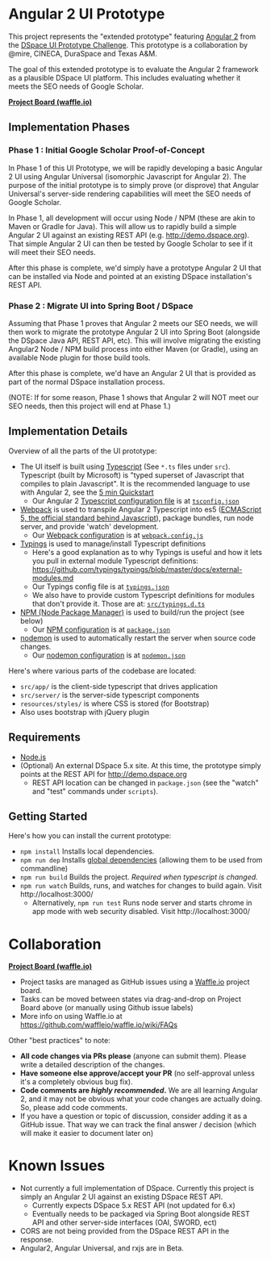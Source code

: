 # Angular 2 UI Prototype

This project represents the "extended prototype" featuring [Angular 2](https://angular.io/) from the [DSpace UI Prototype Challenge](https://wiki.duraspace.org/display/DSPACE/DSpace+UI+Prototype+Challenge). This prototype is a collaboration by @mire, CINECA, DuraSpace and Texas A&M.

The goal of this extended prototype is to evaluate the Angular 2 framework as a plausible DSpace UI platform. This includes evaluating whether it meets the SEO needs of Google Scholar.

**[Project Board (waffle.io)](https://waffle.io/DSpace-Labs/angular2-ui-prototype)**

## Implementation Phases

### Phase 1 : Initial Google Scholar Proof-of-Concept

In Phase 1 of this UI Prototype, we will be rapidly developing a basic Angular 2 UI using Angular Universal (isomorphic Javascript for Angular 2). The purpose of the initial prototype is to simply prove (or disprove) that Angular Universal's server-side rendering capabilities will meet the SEO needs of Google Scholar.

In Phase 1, all development will occur using Node / NPM (these are akin to Maven or Gradle for Java). This will allow us to rapidly build a simple Angular 2 UI against an existing REST API (e.g. http://demo.dspace.org). That simple Angular 2 UI can then be tested by Google Scholar to see if it will meet their SEO needs.

After this phase is complete, we'd simply have a prototype Angular 2 UI that can be installed via Node and pointed at an existing DSpace installation's REST API.

### Phase 2 : Migrate UI into Spring Boot / DSpace

Assuming that Phase 1 proves that Angular 2 meets our SEO needs, we will then work to migrate the prototype Angular 2 UI into Spring Boot (alongside the DSpace Java API, REST API, etc). This will involve migrating the existing Angular2 Node / NPM build process into either Maven (or Gradle), using an available Node plugin for those build tools.

After this phase is complete, we'd have an Angular 2 UI that is provided as part of the normal DSpace installation process.

(NOTE: If for some reason, Phase 1 shows that Angular 2 will NOT meet our SEO needs, then this project will end at Phase 1.)

## Implementation Details

Overview of all the parts of the UI prototype:
* The UI itself is built using [Typescript](http://www.typescriptlang.org/) (See `*.ts` files under `src`). Typescript (built by Microsoft) is "typed superset of Javascript that compiles to plain Javascript". It is the recommended language to use with Angular 2, see the [5 min Quickstart](https://angular.io/docs/ts/latest/quickstart.html)
    * Our Angular 2 [Typescript configuration file](https://angular.io/docs/ts/latest/guide/typescript-configuration.html) is at [`tsconfig.json`](https://github.com/DSpace-Labs/angular2-ui-prototype/blob/master/tsconfig.json)
* [Webpack](https://webpack.github.io/docs/configuration.html) is used to transpile Angular 2 Typescript into es5 ([ECMAScript 5, the official standard behind Javascript](http://benmccormick.org/2015/09/14/es5-es6-es2016-es-next-whats-going-on-with-javascript-versioning/)), package bundles, run node server, and provide 'watch' development.
    * Our [Webpack configuration](https://webpack.github.io/docs/configuration.html) is at [`webpack.config.js`](https://github.com/DSpace-Labs/angular2-ui-prototype/blob/master/webpack.config.js)
* [Typings](https://github.com/typings/typings) is used to manage/install Typescript definitions
    * Here's a good explanation as to why Typings is useful and how it lets you pull in external module Typescript definitions: https://github.com/typings/typings/blob/master/docs/external-modules.md
    * Our Typings config file is at [`typings.json`](https://github.com/DSpace-Labs/angular2-ui-prototype/blob/master/typings.json)
    * We also have to provide custom Typescript definitions for modules that don't provide it. Those are at: [`src/typings.d.ts`](https://github.com/DSpace-Labs/angular2-ui-prototype/blob/master/src/typings.d.ts)
* [NPM (Node Package Manager)](https://www.npmjs.com/) is used to build/run the project (see below)
    * Our [NPM configuration](https://docs.npmjs.com/files/package.json) is at [`package.json`](https://github.com/DSpace-Labs/angular2-ui-prototype/blob/master/package.json)
* [nodemon](http://nodemon.io/) is used to automatically restart the server when source code changes.
    * Our [nodemon configuration](https://github.com/remy/nodemon#config-files) is at [`nodemon.json`](https://github.com/DSpace-Labs/angular2-ui-prototype/blob/master/nodemon.json)

Here's where various parts of the codebase are located: 
 - `src/app/` is the client-side typescript that drives application
 - `src/server/` is the server-side typescript components
 - `resources/styles/` is where CSS is stored (for Bootstrap)
 - Also uses bootstrap with jQuery plugin

## Requirements

 - [Node.js](https://nodejs.org/)
 - (Optional) An external DSpace 5.x site. At this time, the prototype simply points at the REST API for http://demo.dspace.org
     - REST API location can be changed in `package.json` (see the "watch" and "test" commands under `scripts`).

## Getting Started

Here's how you can install the current prototype:

 - `npm install` Installs local dependencies.
 - `npm run dep` Installs [global dependencies](https://docs.npmjs.com/getting-started/installing-npm-packages-globally) (allowing them to be used from commandline)
 - `npm run build` Builds the project. *Required when typescript is changed.*
 - `npm run watch` Builds, runs, and watches for changes to build again. Visit http://localhost:3000/
     - Alternatively, `npm run test` Runs node server and starts chrome in app mode with web security disabled. Visit http://localhost:3000/
 
# Collaboration

**[Project Board (waffle.io)](https://waffle.io/DSpace-Labs/angular2-ui-prototype)**
* Project tasks are managed as GitHub issues using a [Waffle.io](https://github.com/waffleio/waffle.io) project board.
* Tasks can be moved between states via drag-and-drop on Project Board above (or manually using Github issue labels)
* More info on using Waffle.io at https://github.com/waffleio/waffle.io/wiki/FAQs

Other "best practices" to note:
* **All code changes via PRs please** (anyone can submit them). Please write a detailed description of the changes.
* **Have someone else approve/accept your PR** (no self-approval unless it's a completely obvious bug fix).
* **Code comments are *highly recommended*.** We are all learning Angular 2, and it may not be obvious what your code changes are actually doing. So, please add code comments.
* If you have a question or topic of discussion, consider adding it as a GitHub issue. That way we can track the final answer / decision (which will make it easier to document later on)

# Known Issues

 - Not currently a full implementation of DSpace. Currently this project is simply an Angular 2 UI against an existing DSpace REST API.
     - Currently expects DSpace 5.x REST API (not updated for 6.x)
     - Eventually needs to be packaged via Spring Boot alongside REST API and other server-side interfaces (OAI, SWORD, ect)
 - CORS are not being provided from the DSpace REST API in the response.
 - Angular2, Angular Universal, and rxjs are in Beta.
